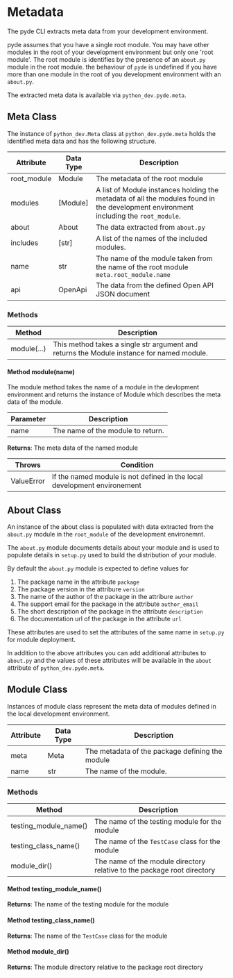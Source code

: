 # Metadata

The pyde CLI extracts meta data from your development environment.

pyde assumes that you have a single root module. You may have other modules in the root of your development environment but only one 'root module'. The root module is identifies by the presence of an `about.py` module in the root module. the behaviour of `pyde` is undefined if you have more than one module in the root of you development environment with an `about.py`.

The extracted meta data is available via `python_dev.pyde.meta`.

## Meta Class

The instance of `python_dev.Meta` class at `python_dev.pyde.meta` holds the identified meta data and has the following structure.

Attribute   | Data Type | Description
------------|-----------|------------------------------
root_module | Module | The metadata of the root module
modules     | [Module] | A list of Module instances holding the metadata of all the modules found in the development environment including the `root_module`.
about       | About | The data extracted from `about.py`
includes    | [str] | A list of the names of the included modules.
name        | str   | The name of the module taken from the name of the root module `meta.root_module.name`
api         | OpenApi   | The data from the defined Open API JSON document 

### Methods

Method      | Description
------------|-------------------------
module(...) | This method takes a single str argument and returns the Module instance for named module.

#### Method module(name)

The module method takes the name of a module in the devlopment environment and returns the instance of Module which describes the meta data of the module.

Parameter | Description
----------|----------------------------
name      | The name of the module to return.

**Returns**: The meta data of the named module

Throws     | Condition
-----------|-----------------
ValueError | If the named module is not defined in the local development environement

## About Class

An instance of the about class is populated with data extracted from the `about.py` module in the `root_module` of the development environemnt.

The `about.py` module documents details about your module and is used to populate details in `setup.py` used to build the distribution of your module.

By default the `about.py` module is expected to define values for

1. The package name in the attribute `package`
1. The package version in the attribure `version`
1. The name of the author of the package in the attribure `author`
1. The support email for the package in the attribute `author_email`
1. The short description of the package in the attribute `description`
1. The documentation url of the package in the attribute `url`

These attributes are used to set the attributes of the same name in `setup.py` for module deployment.

In addition to the above attributes you can add additional attributes to `about.py` and the values of these attributes will be available in the `about` attribute of `python_dev.pyde.meta`.

## Module Class

Instances of module class represent the meta data of modules defined in the local development environment.

Attribute   | Data Type | Description
------------|-----------|------------------------------
meta | Meta | The metadata of the package defining the module
name | str  | The name of the module.

### Methods

Method                | Description
----------------------|-------------------------
testing_module_name() | The name of the testing module for the module
testing_class_name()  | The name of the `TestCase` class for the module
module_dir()          | The name of the module directory relative to the package root directory

#### Method testing_module_name()

**Returns**: The name of the testing module for the module

#### Method testing_class_name()

**Returns**: The name of the `TestCase` class for the module

#### Method module_dir()

**Returns**: The module directory relative to the package root directory
















